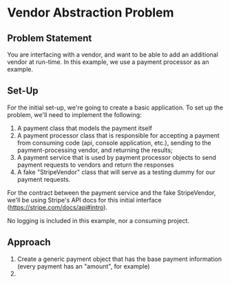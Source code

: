 # Vendor Abstraction Problem #
## Problem Statement ##
You are interfacing with a vendor, and want to be able to add an additional vendor at run-time. In this example, we use a payment processor as an example.
## Set-Up ##
For the initial set-up, we're going to create a basic application.
To set up the problem, we'll need to implement the following:
1. A payment class that models the payment itself
2. A payment processor class that is responsible for accepting a payment from consuming code (api, console application, etc.), sending to the payment-processing vendor, and returning the results;
3. A payment service that is used by payment processor objects to send payment requests to vendors and return the responses
4. A fake "StripeVendor" class that will serve as a testing dummy for our payment requests. 

For the contract between the payment service and the fake StripeVendor, we'll be using Stripe's API docs for this initial interface (https://stripe.com/docs/api#intro).

No logging is included in this example, nor a consuming project.



## Approach ##
1. Create a generic payment object that has the base payment information (every payment has an "amount", for example)
2. 
